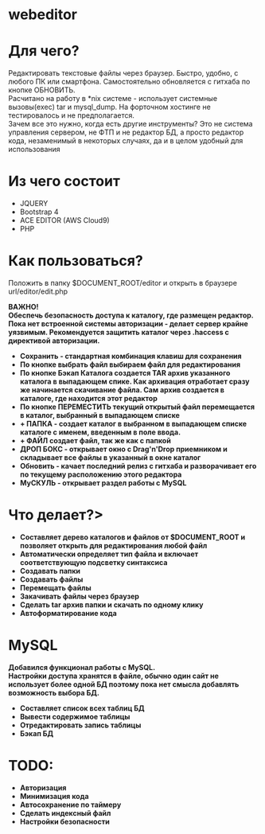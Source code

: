 # webeditor

<h1>Для чего?</h1>

Редактировать текстовые файлы через браузер. Быстро, удобно, с любого ПК или смартфона. Самостоятельно обновляется с гитхаба по кнопке ОБНОВИТЬ.
<br>Расчитано на работу в *nix системе - использует системные вызовы(exec) tar и mysql_dump. На форточном хостинге не тестировалось и не предполагается.
<br>Зачем все это нужно, когда есть другие инструменты? Это не система управления сервером, не ФТП и не редактор БД, а просто редактор кода, незаменимый в некоторых случаях, да и в целом
удобный для использования 

<h1>Из чего состоит</h1>

<ul>
    <li>
        JQUERY
    </li>
    <li>
        Bootstrap 4
    </li>    
    <li>
        ACE EDITOR (AWS Cloud9)
    </li>
    <li>
        PHP
    </li>
</ul>

<h1>Как пользоваться?</h1>

Положить в папку $DOCUMENT_ROOT/editor и открыть в браузере url/editor/edit.php

<p>
<b>ВАЖНО!<b><br>Обеспечь безопасность доступа к каталогу, где размещен редактор. Пока нет встроенной системы авторизации - делает сервер крайне уязвимым. Рекомендуется защитить каталог через 
.haccess с директивой авторизации. 

<ul>
    <li>
        Сохранить - стандартная комбинация клавиш для сохранения
    </li>
    <li>
        По кнопке выбрать файл выбираем файл для редактирования
    </li>
    <li>
        По кнопке Бэкап Каталога создается TAR архив указанного каталога в выпадающем спике.
        Как архивация отработает сразу же начинается скачивание файла. Сам архив создается в каталоге, где находится этот редактор
    </li>
    <li>
        По кнопке ПЕРЕМЕСТИТЬ текущий открытый файл перемещается в каталог, выбранный в выпадающем списке
    </li>
    <li>
        + ПАПКА - создает каталог в выбранном в выпадающем списке каталоге с именем, введенным в поле ввода.
    </li>
    <li>
        + ФАЙЛ создает файл, так же как с папкой
    </li>
    <li>
        ДРОП БОКС - открывает окно с Drag'n'Drop приемником и складывает все файлы в указанный в окне каталог
    </li>
    <li>
        Обновить - качает последний релиз с гитхаба и разворачивает его по текущему расположению этого редактора
    </li>
    <li>
        МуСКУЛЬ - открывает раздел работы с MySQL
    </li>
</ul>

<h1>Что делает?></h1>
<ul>
    <li>
        Составляет дерево каталогов и файлов от $DOCUMENT_ROOT и позволяет открыть для редактирования любой файл
    </li>
    <li>
        Автоматически определяет тип файла и включает соответствующую подсветку синтаксиса
    </li>
    <li>
        Создавать папки
    </li>
    <li>
        Создавать файлы
    </li>
    <li>
        Перемещать файлы
    </li>
    <li>
        Закачивать файлы через браузер
    </li>
    <li>
        Сделать tar архив папки и скачать по одному клику
    </li>
    <li>
        Автоформатирование кода
    </li>
</ul>

<h1>MySQL</h1>

Добавился функционал работы с MySQL. <br>
Настройки доступа хранятся в файле, обычно один сайт не использует более одной БД поэтому пока нет смысла добавлять возможность выбора БД.

<ul>
    <li>
        Составляет список всех таблиц БД
    </li>
    <li>
        Вывести содержимое таблицы
    </li>
    <li>
        Отредактировать запись таблицы
    </li>
    <li>
        Бэкап БД
    </li>
</ul>

<h1>TODO:</h1>
<ul>
    <li>
        Авторизация
    </li>
    <li>
        Минимизация кода
    </li>
    <li>
        Автосохранение по таймеру
    </li>
    <li>
        Сделать индексный файл
    </li>
    <li>
        Настройки безопасности
    </li>    
</ul>